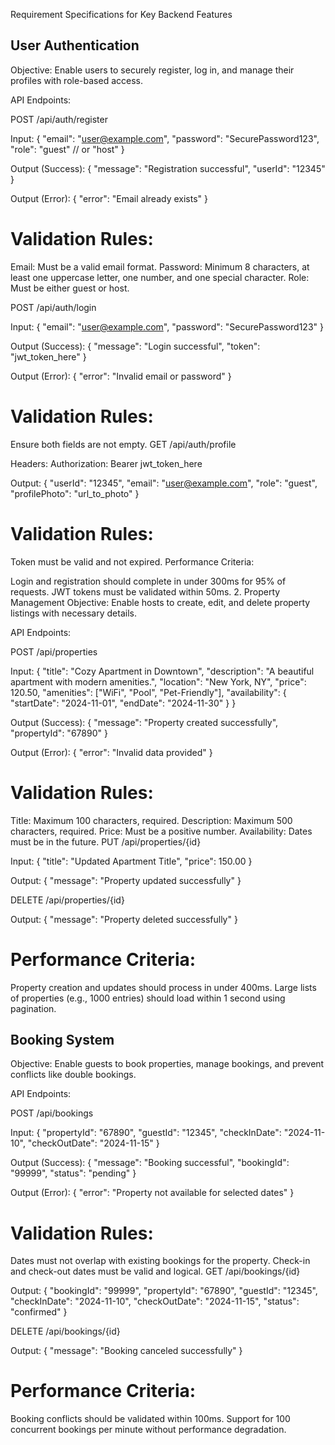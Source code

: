 Requirement Specifications for Key Backend Features
## User Authentication
Objective: Enable users to securely register, log in, and manage their profiles with role-based access.

API Endpoints:

POST /api/auth/register

Input:
{
  "email": "user@example.com",
  "password": "SecurePassword123",
  "role": "guest" // or "host"
}

Output (Success):
{
  "message": "Registration successful",
  "userId": "12345"
}

Output (Error):
{
  "error": "Email already exists"
}


# Validation Rules:
Email: Must be a valid email format.
Password: Minimum 8 characters, at least one uppercase letter, one number, and one special character.
Role: Must be either guest or host.

POST /api/auth/login

Input:
{
  "email": "user@example.com",
  "password": "SecurePassword123"
}

Output (Success):
{
  "message": "Login successful",
  "token": "jwt_token_here"
}

Output (Error):
{
  "error": "Invalid email or password"
}

# Validation Rules:
Ensure both fields are not empty.
GET /api/auth/profile

Headers:
Authorization: Bearer jwt_token_here

Output:
{
  "userId": "12345",
  "email": "user@example.com",
  "role": "guest",
  "profilePhoto": "url_to_photo"
}

# Validation Rules:
Token must be valid and not expired.
Performance Criteria:

Login and registration should complete in under 300ms for 95% of requests.
JWT tokens must be validated within 50ms.
2. Property Management
Objective: Enable hosts to create, edit, and delete property listings with necessary details.

API Endpoints:

POST /api/properties

Input:
{
  "title": "Cozy Apartment in Downtown",
  "description": "A beautiful apartment with modern amenities.",
  "location": "New York, NY",
  "price": 120.50,
  "amenities": ["WiFi", "Pool", "Pet-Friendly"],
  "availability": {
    "startDate": "2024-11-01",
    "endDate": "2024-11-30"
  }
}

Output (Success):
{
  "message": "Property created successfully",
  "propertyId": "67890"
}

Output (Error):
{
  "error": "Invalid data provided"
}

# Validation Rules:
Title: Maximum 100 characters, required.
Description: Maximum 500 characters, required.
Price: Must be a positive number.
Availability: Dates must be in the future.
PUT /api/properties/{id}

Input:
{
  "title": "Updated Apartment Title",
  "price": 150.00
}

Output:
{
  "message": "Property updated successfully"
}

DELETE /api/properties/{id}

Output:
{
  "message": "Property deleted successfully"
}


# Performance Criteria:

Property creation and updates should process in under 400ms.
Large lists of properties (e.g., 1000 entries) should load within 1 second using pagination.

## Booking System
Objective: Enable guests to book properties, manage bookings, and prevent conflicts like double bookings.

API Endpoints:

POST /api/bookings

Input:
{
  "propertyId": "67890",
  "guestId": "12345",
  "checkInDate": "2024-11-10",
  "checkOutDate": "2024-11-15"
}

Output (Success):
{
  "message": "Booking successful",
  "bookingId": "99999",
  "status": "pending"
}

Output (Error):
{
  "error": "Property not available for selected dates"
}

# Validation Rules:
Dates must not overlap with existing bookings for the property.
Check-in and check-out dates must be valid and logical.
GET /api/bookings/{id}

Output:
{
  "bookingId": "99999",
  "propertyId": "67890",
  "guestId": "12345",
  "checkInDate": "2024-11-10",
  "checkOutDate": "2024-11-15",
  "status": "confirmed"
}

DELETE /api/bookings/{id}

Output:
{
  "message": "Booking canceled successfully"
}

# Performance Criteria:

Booking conflicts should be validated within 100ms.
Support for 100 concurrent bookings per minute without performance degradation.
